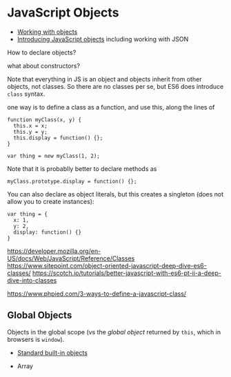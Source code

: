 # JavaScript Objects

* [Working with objects](https://developer.mozilla.org/en-US/docs/Web/JavaScript/Guide/Working_with_Objects)
* [Introducing JavaScript objects](https://developer.mozilla.org/en-US/docs/Learn/JavaScript/Objects) including working with JSON

How to declare objects?

what about constructors?

Note that everything in JS is an object and objects inherit from other objects, not classes. So there are no classes per se, but ES6 does introduce `class` syntax.

one way is to define a class as a function, and use this, along the lines of

    function myClass(x, y) {
      this.x = x;
      this.y = y;
      this.display = function() {};
    }
    
    var thing = new myClass(1, 2);

Note that it is probablly better to declare methods as

    myClass.prototype.display = function() {};

You can also declare as object literals, but this creates a singleton (does not allow you to create instances):

    var thing = {
      x: 1,
      y: 2,
      display: function() {}
    }

https://developer.mozilla.org/en-US/docs/Web/JavaScript/Reference/Classes
https://www.sitepoint.com/object-oriented-javascript-deep-dive-es6-classes/
https://scotch.io/tutorials/better-javascript-with-es6-pt-ii-a-deep-dive-into-classes

https://www.phpied.com/3-ways-to-define-a-javascript-class/



## Global Objects

Objects in the global scope (vs the *global object* returned by `this`, which in browsers is `window`).

* [Standard built-in objects](https://developer.mozilla.org/en-US/docs/Web/JavaScript/Reference/Global_Objects)

* Array
